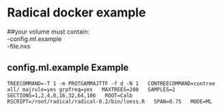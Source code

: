 # Radical docker example  

##your volume must contain:  
-config.ml.example  
-file.nxs  

## config.ml.example  Example  
`TREECOMMAND=-T 1 -m PROTGAMMAJTTF -f d -N 1  
CONTREECOMMAND=contree all/ majrule=yes grpfreq=yes  
MAXTREES=200  
SAMPLES=2  
SECTIONS=1,2,4,8,16,32,64,106  
ROOT=Calb  
RSCRIPT=/root/radical/radical-0.2/bin/loess.R  
SPAN=0.75  
MODE=ML`  
